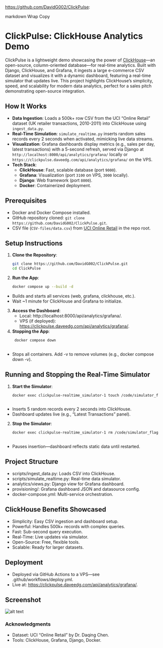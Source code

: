 https://github.com/DavidG002/ClickPulse:

markdown
Wrap
Copy
# ClickPulse: ClickHouse Analytics Demo


ClickPulse is a lightweight demo showcasing the power of [ClickHouse](https://clickhouse.com/)—an open-source, column-oriented database—for real-time analytics. Built with Django, ClickHouse, and Grafana, it ingests a large e-commerce CSV dataset and visualizes it with a dynamic dashboard, featuring a real-time simulator that updates live. This project highlights ClickHouse’s simplicity, speed, and scalability for modern data analytics, perfect for a sales pitch demonstrating open-source integration.

## How It Works
- **Data Ingestion**: Loads a 500k+ row CSV from the UCI “Online Retail” dataset (UK retailer transactions, 2010-2011) into ClickHouse using `ingest_data.py`.
- **Real-Time Simulation**: `simulate_realtime.py` inserts random sales records every 2 seconds when activated, mimicking live data streams.
- **Visualization**: Grafana dashboards display metrics (e.g., sales per day, latest transactions) with a 5-second refresh, served via Django at `http://localhost:8000/api/analytics/grafana/` locally or `https://clickpulse.daveedg.com/api/analytics/grafana/` on the VPS.
- **Tech Stack**:
  - **ClickHouse**: Fast, scalable database (port `9000`).
  - **Grafana**: Visualization (port `3100` on VPS, `3000` locally).
  - **Django**: Web framework (port `8000`).
  - **Docker**: Containerized deployment.

## Prerequisites
- Docker and Docker Compose installed.
- GitHub repository cloned: `git clone https://github.com/DavidG002/ClickPulse.git`.
- CSV file (`CSV-files/data.csv`) from [UCI Online Retail](https://archive.ics.uci.edu/ml/datasets/online+retail) in the repo root.

## Setup Instructions
1. **Clone the Repository**:
   ```bash
   git clone https://github.com/DavidG002/ClickPulse.git
   cd ClickPulse
2. **Run the App**:
   ```bash
   docker compose up --build -d
- Builds and starts all services (web, grafana, clickhouse, etc.).
- Wait ~1 minute for ClickHouse and Grafana to initialize.
3. **Access the Dashboard**:
     - Local: http://localhost:8000/api/analytics/grafana/.
     - VPS (if deployed): https://clickpulse.daveedg.com/api/analytics/grafana/.
4. **Stopping the App**:
   ```bash
    docker compose down
     
- Stops all containers. Add -v to remove volumes (e.g., docker compose down -v).

## Running and Stopping the Real-Time Simulator
1. **Start the Simulator**:
    ```bash
    docker exec clickpulse-realtime_simulator-1 touch /code/simulator_flag.txt
        
- Inserts 5 random records every 2 seconds into ClickHouse.
- Dashboard updates live (e.g., “Latest Transactions” panel).

2. **Stop the Simulator**:
    ```bash
    docker exec clickpulse-realtime_simulator-1 rm /code/simulator_flag.txt
        
- Pauses insertion—dashboard reflects static data until restarted.

## Project Structure
 - scripts/ingest_data.py: Loads CSV into ClickHouse.
 - scripts/simulate_realtime.py: Real-time data simulator.
 - analytics/views.py: Django view for Grafana dashboard.
 - provisioning/: Grafana dashboard JSON and datasource config.
 - docker-compose.yml: Multi-service orchestration.

## ClickHouse Benefits Showcased
 - Simplicity: Easy CSV ingestion and dashboard setup.
 - Powerful: Handles 500k+ records with complex queries.
 - Fast: Sub-second query execution.
 - Real-Time: Live updates via simulator.
 - Open-Source: Free, flexible tools.
 - Scalable: Ready for larger datasets.
## Deployment
 - Deployed via GitHub Actions to a VPS—see .github/workflows/deploy.yml.
 - Live at: https://clickpulse.daveedg.com/api/analytics/grafana/.

## Screenshot

![alt text](image.png)


### Acknowledgments
 - Dataset: UCI “Online Retail” by Dr. Daqing Chen.
 - Tools: ClickHouse, Grafana, Django, Docker.